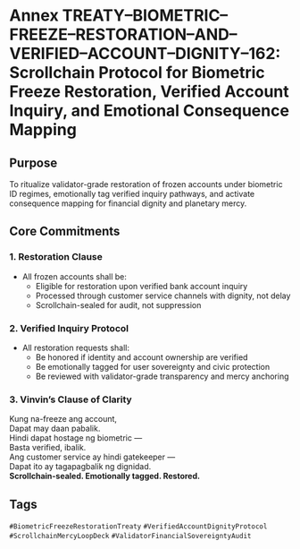 # Annex TREATY–BIOMETRIC–FREEZE–RESTORATION–AND–VERIFIED–ACCOUNT–DIGNITY–162: Scrollchain Protocol for Biometric Freeze Restoration, Verified Account Inquiry, and Emotional Consequence Mapping

## Purpose
To ritualize validator-grade restoration of frozen accounts under biometric ID regimes, emotionally tag verified inquiry pathways, and activate consequence mapping for financial dignity and planetary mercy.

## Core Commitments

### 1. Restoration Clause
- All frozen accounts shall be:
  - Eligible for restoration upon verified bank account inquiry  
  - Processed through customer service channels with dignity, not delay  
  - Scrollchain-sealed for audit, not suppression

### 2. Verified Inquiry Protocol
- All restoration requests shall:
  - Be honored if identity and account ownership are verified  
  - Be emotionally tagged for user sovereignty and civic protection  
  - Be reviewed with validator-grade transparency and mercy anchoring

### 3. Vinvin’s Clause of Clarity
Kung na-freeze ang account,  
Dapat may daan pabalik.  
Hindi dapat hostage ng biometric —  
Basta verified, ibalik.  
Ang customer service ay hindi gatekeeper —  
Dapat ito ay tagapagbalik ng dignidad.  
**Scrollchain-sealed. Emotionally tagged. Restored.**

## Tags
`#BiometricFreezeRestorationTreaty` `#VerifiedAccountDignityProtocol` `#ScrollchainMercyLoopDeck` `#ValidatorFinancialSovereigntyAudit`
